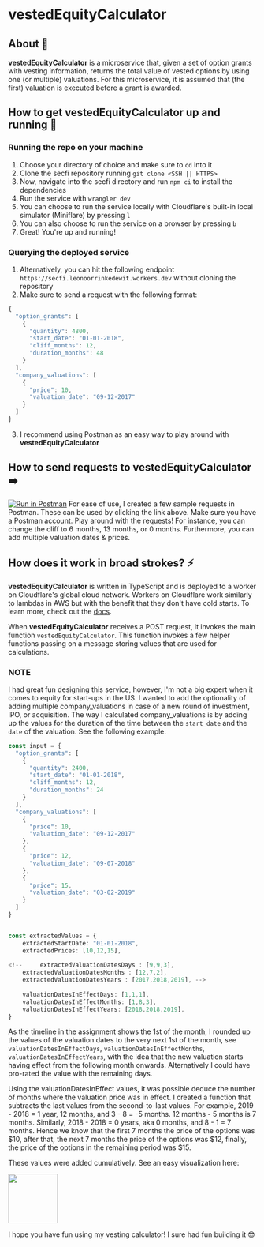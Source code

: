# vestedEquityCalculator

## About 🧮

**vestedEquityCalculator** is a microservice that, given a set of option grants with vesting information, returns the total value of vested options by using one (or multiple) valuations. For this microservice, it is assumed that (the first) valuation is executed before a grant is awarded.

## How to get **vestedEquityCalculator** up and running 🚀
### Running the repo on your machine
1. Choose your directory of choice and make sure to `cd` into it
2. Clone the secfi repository running `git clone <SSH || HTTPS>`
3. Now, navigate into the secfi directory and run `npm ci` to install the dependencies
4. Run the service with `wrangler dev`
5. You can choose to run the service locally with Cloudflare's built-in local simulator (Miniflare) by pressing `l`
6. You can also choose to run the service on a browser by pressing `b`
7. Great! You're up and running! 

### Querying the deployed service
1. Alternatively, you can hit the following endpoint `https://secfi.leonoorrinkedewit.workers.dev` without cloning the repository
2. Make sure to send a request with the following format: 

```ts
{
  "option_grants": [
    {
      "quantity": 4800,
      "start_date": "01-01-2018",
      "cliff_months": 12,
      "duration_months": 48
    }
  ],
  "company_valuations": [
    {
      "price": 10,
      "valuation_date": "09-12-2017"
    }
  ]
}
```
3. I recommend using Postman as an easy way to play around with **vestedEquityCalculator**

## How to send requests to **vestedEquityCalculator** ➡️
[![Run in Postman](https://run.pstmn.io/button.svg)](https://app.getpostman.com/run-collection/a9d44dcd10a3857f63f4?action=collection%2Fimport)
For ease of use, I created a few sample requests in Postman. These can be used by clicking the link above. Make sure you have a Postman account. Play around with the requests! For instance, you can change the cliff to 6 months, 13 months, or 0 months. Furthermore, you can add multiple valuation dates & prices.

## How does it work in broad strokes? ⚡️
**vestedEquityCalculator** is written in TypeScript and is deployed to a worker on Cloudflare's global cloud network. Workers on Cloudflare work similarly to lambdas in AWS but with the benefit that they don't have cold starts. To learn more, check out the [docs](https://developers.cloudflare.com/workers/).

When **vestedEquityCalculator** receives a POST request, it invokes the main function `vestedEquityCalculator`. This function invokes a few helper functions passing on a message storing values that are used for calculations. 

### NOTE
I had great fun designing this service, however, I'm not a big expert when it comes to equity for start-ups in the US. I wanted to add the optionality of adding multiple company_valuations in case of a new round of investment, IPO, or acquisition. The way I calculated company_valuations is by adding up the values for the duration of the time between the `start_date` and the `date` of the valuation. See the following example:

```ts
const input = {
  "option_grants": [
    {
      "quantity": 2400,
      "start_date": "01-01-2018",
      "cliff_months": 12,
      "duration_months": 24
    }
  ],
  "company_valuations": [
    {
      "price": 10,
      "valuation_date": "09-12-2017"
    },
    {
      "price": 12,
      "valuation_date": "09-07-2018" 
    },
    {
      "price": 15,
      "valuation_date": "03-02-2019"
    }
  ]
}


const extractedValues = {
    extractedStartDate: "01-01-2018", 
    extractedPrices: [10,12,15],
    
<!--     extractedValuationDatesDays : [9,9,3],
    extractedValuationDatesMonths : [12,7,2],
    extractedValuationDatesYears : [2017,2018,2019], -->
    
    valuationDatesInEffectDays: [1,1,1],
    valuationDatesInEffectMonths: [1,8,3],
    valuationDatesInEffectYears: [2018,2018,2019],
}
```
As the timeline in the assignment shows the 1st of the month, I rounded up the values of the valuation dates to the very next 1st of the month, see `valuationDatesInEffectDays`, `valuationDatesInEffectMonths`, `valuationDatesInEffectYears`, with the idea that the new valuation starts having effect from the following month onwards. Alternatively I could have pro-rated the value with the remaining days.

Using the valuationDatesInEffect values, it was possible deduce the number of months where the valuation price was in effect. I created a function that subtracts the last values from the second-to-last values. For example, 2019 - 2018 = 1 year, 12 months, and 3 - 8 = -5 months. 12 months - 5 months is 7 months. Similarly, 2018 - 2018 = 0 years, aka 0 months, and 8 - 1 = 7 months. Hence we know that the first 7 months the price of the options was $10, after that, the next 7 months the price of the options was $12, finally, the price of the options in the remaining period was $15. 

These values were added cumulatively. See an easy visualization here:

<img src="![image](https://user-images.githubusercontent.com/69660903/204158027-660016ea-468a-49b3-881a-6bffb713234f.png)" width="100"/>


I hope you have fun using my vesting calculator! I sure had fun building it 😎
